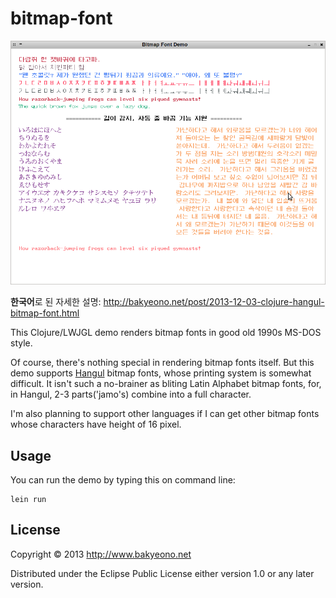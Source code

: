 bitmap-font
====

![Multi-lang bitmap font in Clojure/LWJGL][img-bitmap-font-demo]

**한국어**로 된 자세한 설명: <http://bakyeono.net/post/2013-12-03-clojure-hangul-bitmap-font.html>


This Clojure/LWJGL demo renders bitmap fonts in good old 1990s MS-DOS style.

Of course, there's nothing special in rendering bitmap fonts itself. But this demo supports [Hangul][wiki-hangul] bitmap fonts, whose printing system is somewhat difficult. It isn't such a no-brainer as bliting Latin Alphabet bitmap fonts, for, in Hangul, 2-3 parts('jamo's) combine into a full character.

I'm also planning to support other languages if I can get other bitmap fonts whose characters have height of 16 pixel.

## Usage

You can run the demo by typing this on command line:

~~~
lein run
~~~

## License

Copyright © 2013 http://www.bakyeono.net

Distributed under the Eclipse Public License either version 1.0 or any later version.

[wiki-hangul]: http://en.wikipedia.org/wiki/Hangul

[img-bitmap-font-demo]: doc/img/bitmap-font-demo.png
